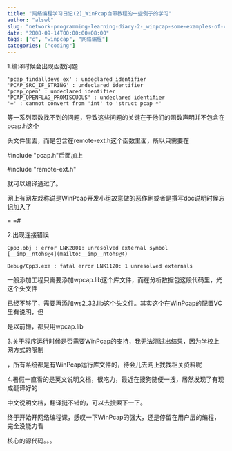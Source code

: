 ```yaml
---
title: "网络编程学习日记(2)_WinPcap自带教程的一些例子的学习"
author: "alswl"
slug: "network-programming-learning-diary-2-_winpcap-some-examples-of-course-bring-their-own-learning"
date: "2008-09-14T00:00:00+08:00"
tags: ["c", "winpcap", "网络编程"]
categories: ["coding"]
---
```


1.编译时候会出现函数问题

```
'pcap_findalldevs_ex' : undeclared identifier
'PCAP_SRC_IF_STRING' : undeclared identifier
'pcap_open' : undeclared identifier
'PCAP_OPENFLAG_PROMISCUOUS' : undeclared identifier
'=' : cannot convert from 'int' to 'struct pcap *'
```



等一系列函数找不到的问题，导致这些问题的关键在于他们的函数声明并不包含在pcap.h这个

头文件里面，而是包含在remote-ext.h这个函数里面，所以只需要在

#include "pcap.h"后面加上

#include "remote-ext.h"

就可以编译通过了。

网上有网友戏称说是WinPcap开发小组故意做的恶作剧或者是撰写doc说明时候忘记加入了

= =#

2.出现连接错误

```
Cpp3.obj : error LNK2001: unresolved external symbol
[__imp__ntohs@4](mailto:__imp__ntohs@4)

Debug/Cpp3.exe : fatal error LNK1120: 1 unresolved externals
```

一般添加工程只需要添加wpcap.lib这个库文件，而在分析数据包这段代码里，光这个头文件

已经不够了，需要再添加ws2_32.lib这个头文件。其实这个在WinPcap的配置VC里有说明，但

是以前懒，都只用wpcap.lib

3.关于程序运行时候是否需要WinPcap的支持，我无法测试出结果，因为学校上网方式的限制

，所有系统都是有WinPcap运行库文件的，待会儿去网上找找相关资料呢

4.暑假一直看的是英文说明文档，很吃力，最近在搜狗随便一搜，居然发现了有现成翻译好的

中文说明文档，翻译挺不错的，可以去搜索下一下。

终于开始开网络编程课，感叹一下WinPcap的强大，还是停留在用户层的编程，完全没能力看

核心的源代码。。。


